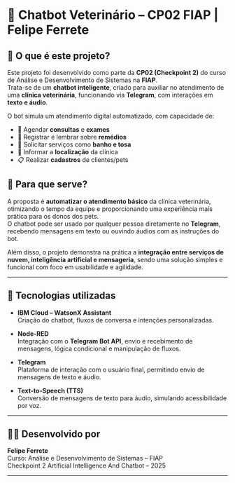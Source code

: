 # 🤖 Chatbot Veterinário – CP02 FIAP | Felipe Ferrete

## 🐾 O que é este projeto?

Este projeto foi desenvolvido como parte da **CP02 (Checkpoint 2)** do curso de Análise e Desenvolvimento de Sistemas na **FIAP**.  
Trata-se de um **chatbot inteligente**, criado para auxiliar no atendimento de uma **clínica veterinária**, funcionando via **Telegram**, com interações em **texto e áudio**.

O bot simula um atendimento digital automatizado, com capacidade de:

- 📅 Agendar **consultas** e **exames**
- 💊 Registrar e lembrar sobre **remédios**
- 🧼 Solicitar serviços como **banho e tosa**
- 📍 Informar a **localização** da clínica
- 📋 Realizar **cadastros** de clientes/pets

## 🎯 Para que serve?

A proposta é **automatizar o atendimento básico** da clínica veterinária, otimizando o tempo da equipe e proporcionando uma experiência mais prática para os donos dos pets.  
O chatbot pode ser usado por qualquer pessoa diretamente no **Telegram**, recebendo mensagens em texto ou ouvindo áudios com as instruções do bot.

Além disso, o projeto demonstra na prática a **integração entre serviços de nuvem, inteligência artificial e mensageria**, sendo uma solução simples e funcional com foco em usabilidade e agilidade.

---

## 🧠 Tecnologias utilizadas

- **IBM Cloud – WatsonX Assistant**  
  Criação do chatbot, fluxos de conversa e intenções personalizadas.

- **Node-RED**  
  Integração com o **Telegram Bot API**, envio e recebimento de mensagens, lógica condicional e manipulação de fluxos.

- **Telegram**  
  Plataforma de interação com o usuário final, permitindo envio de mensagens de texto e áudio.

- **Text-to-Speech (TTS)**  
  Conversão de mensagens de texto para áudio, simulando acessibilidade por voz.

---

## 👨‍💻 Desenvolvido por

**Felipe Ferrete**  
Curso: Análise e Desenvolvimento de Sistemas – FIAP  
Checkpoint 2 Artificial Intelligence And Chatbot – 2025

---

